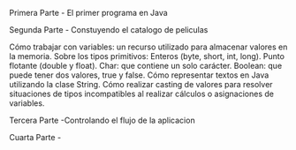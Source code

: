 Primera Parte - El primer programa en Java


Segunda Parte - Constuyendo el catalogo de peliculas

Cómo trabajar con variables: un recurso utilizado para almacenar valores en la memoria.
Sobre los tipos primitivos:
Enteros (byte, short, int, long).
Punto flotante (double y float).
Char: que contiene un solo carácter.
Boolean: que puede tener dos valores, true y false.
Cómo representar textos en Java utilizando la clase String.
Cómo realizar casting de valores para resolver situaciones de tipos incompatibles al realizar cálculos o asignaciones de variables.

Tercera Parte -Controlando el flujo de la aplicacion


Cuarta Parte -
